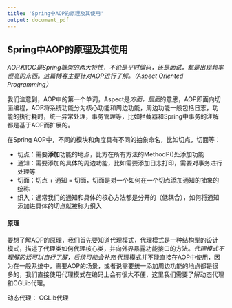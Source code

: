 ```yaml
---
title: 'Spring中AOP的原理及其使用'
output: document_pdf
---
```


## Spring中AOP的原理及其使用
*AOP和IOC是Spring框架的两大特性，不论是平时编码，还是面试，都是出现频率很高的东西。这篇博客主要针对AOP进行了解。（Aspect Oriented Programming）*

我们注意到，AOP中的第一个单词，Aspect是*方面，层面*的意思，AOP即面向切面编程，AOP将系统功能分为核心功能和周边功能，周边功能一般包括日志，功能的执行耗时，统一异常处理，事务管理等，比如拦截器和Spring中事务的注解都是基于AOP而扩展的。

在Spring AOP中，不同的模块和角度具有不同的抽象命名，比如切点，切面等：
+ 切点：需要**添加**功能的地点，比方在所有方法的MethodP()处添加功能
+ 通知：需要添加的具体的周边功能，比如需要添加日志打印，需要对事务进行处理等
+ 切面：切点 + 通知 = 切面，切面是对一个如何在一个切点添加通知的抽象的统称
+ 织入：通常我们的通知和具体的核心方法都是分开的（低耦合），如何将通知添加进具体的切点就被称为织入

#### 原理
要想了解AOP的原理，我们首先要知道代理模式，代理模式是一种结构型的设计模式，描述了代理类如何代理核心类，并向外界暴露功能接口的方法。*代理模式不理解的话可以自行了解，后续可能会补充*
代理模式并不能直接在AOP中使用，因为在一般系统中，需要AOP的场景，或者说需要统一添加周边功能的地点都是很多的，我们直接使用代理模式在编码上会有很大不便，这里我们需要了解动态代理和CGLib代理。

动态代理：
CGLib代理